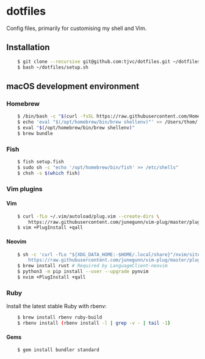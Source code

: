 # dotfiles

Config files, primarily for customising my shell and Vim.

## Installation

```bash
    $ git clone --recursive git@github.com:tjvc/dotfiles.git ~/dotfiles
    $ bash ~/dotfiles/setup.sh
```

## macOS development environment

### Homebrew

```bash
    $ /bin/bash -c "$(curl -fsSL https://raw.githubusercontent.com/Homebrew/install/HEAD/install.sh)"
    $ echo 'eval "$(/opt/homebrew/bin/brew shellenv)"' >> /Users/thom/.zprofile
    $ eval "$(/opt/homebrew/bin/brew shellenv)"
    $ brew bundle
```

### Fish

```bash
    $ fish setup.fish
    $ sudo sh -c "echo '/opt/homebrew/bin/fish' >> /etc/shells"
    $ chsh -s $(which fish)
```

### Vim plugins

#### Vim

```bash
    $ curl -fLo ~/.vim/autoload/plug.vim --create-dirs \
        https://raw.githubusercontent.com/junegunn/vim-plug/master/plug.vim
    $ vim +PlugInstall +qall
```

#### Neovim

```bash
    $ sh -c 'curl -fLo "${XDG_DATA_HOME:-$HOME/.local/share}"/nvim/site/autoload/plug.vim --create-dirs \
        https://raw.githubusercontent.com/junegunn/vim-plug/master/plug.vim'
    $ brew install rust # Required by LanguageClient-neovim
    $ python3 -m pip install --user --upgrade pynvim
    $ nvim +PlugInstall +qall
```

### Ruby

Install the latest stable Ruby with rbenv:

```bash
    $ brew install rbenv ruby-build
    $ rbenv install (rbenv install -l | grep -v - | tail -1)
```

#### Gems

```bash
    $ gem install bundler standard
```
